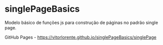 # singlePageBasics
Modelo básico de funções js para construção de páginas no padrão single page.

GitHub Pages - https://vitorlorente.github.io/singlePageBasics/singlePage
